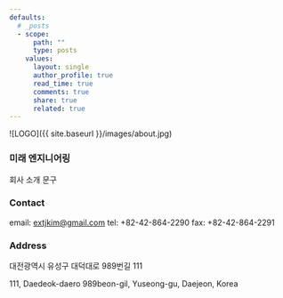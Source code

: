 ```yaml
---
defaults:
  # _posts
  - scope:
      path: ""
      type: posts
    values:
      layout: single
      author_profile: true
      read_time: true
      comments: true
      share: true
      related: true
---
```


![LOGO]({{ site.baseurl }}/images/about.jpg)

### 미래 엔지니어링

회사 소개 문구

### Contact

email:	[extjkim@gmail.com](mailto:extjkim@gmail.com)
tel:	+82-42-864-2290
fax:	+82-42-864-2291

### Address
대전광역시 유성구 대덕대로 989번길 111

111, Daedeok-daero 989beon-gil, Yuseong-gu, Daejeon, Korea
